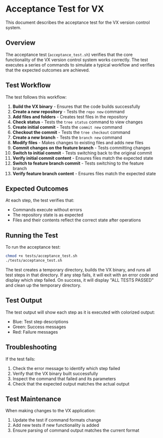 # Acceptance Test for VX

This document describes the acceptance test for the VX version control system.

## Overview

The acceptance test (`acceptance_test.sh`) verifies that the core functionality of the VX version control system works correctly. The test executes a series of commands to simulate a typical workflow and verifies that the expected outcomes are achieved.

## Test Workflow

The test follows this workflow:

1. **Build the VX binary** - Ensures that the code builds successfully
2. **Create a new repository** - Tests the `repo new` command
3. **Add files and folders** - Creates test files in the repository
4. **Check status** - Tests the `tree status` command to view changes
5. **Create initial commit** - Tests the `commit new` command
6. **Checkout the commit** - Tests the `tree checkout` command
7. **Create a new branch** - Tests the `branch new` command
8. **Modify files** - Makes changes to existing files and adds new files
9. **Commit changes on the feature branch** - Tests committing changes
10. **Switch to initial commit** - Tests switching back to the original commit
11. **Verify initial commit content** - Ensures files match the expected state
12. **Switch to feature branch commit** - Tests switching to the feature branch
13. **Verify feature branch content** - Ensures files match the expected state

## Expected Outcomes

At each step, the test verifies that:
- Commands execute without errors
- The repository state is as expected
- Files and their contents reflect the correct state after operations

## Running the Test

To run the acceptance test:

```bash
chmod +x tests/acceptance_test.sh
./tests/acceptance_test.sh
```

The test creates a temporary directory, builds the VX binary, and runs all test steps in that directory. If any step fails, it will exit with an error code and display which step failed. On success, it will display "ALL TESTS PASSED" and clean up the temporary directory.

## Test Output

The test output will show each step as it is executed with colorized output:
- Blue: Test step descriptions
- Green: Success messages
- Red: Failure messages

## Troubleshooting

If the test fails:
1. Check the error message to identify which step failed
2. Verify that the VX binary built successfully
3. Inspect the command that failed and its parameters
4. Check that the expected output matches the actual output

## Test Maintenance

When making changes to the VX application:
1. Update the test if command formats change
2. Add new tests if new functionality is added
3. Ensure parsing of command output matches the current format 
